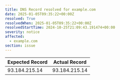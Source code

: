 ```yaml
---
title: DNS Record resolved for example.com
date: 2025-01-05T09:35:22+00:00Z
resolved: True
resolvedWhen: 2025-01-05T09:35:22+00:00Z
resolvedStartTime: 2024-10-25T21:09:43.191474+00:00
severity: notice
affected:
  - example.com
section: issue
---
```


| Expected Record  | Actual Record  |
|------------------|----------------|
| 93.184.215.14 | 93.184.215.14 |
